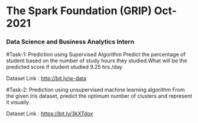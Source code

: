 # The Spark Foundation (GRIP) Oct-2021
### Data Science and Business Analytics Intern

#Task-1: Prediction using Supervised Algorithm
Predict the percentage of student based on the number of study hours they studied.What will be the predicted score if student studied 9.25 hrs./day

Dataset Link : http://bit.ly/w-data

#Task-2: Prediction using unsupervised machine learning algorithm
From the given Iris dataset, predict the optimum number of clusters and represent it visually.

Dataset Link :  https://bit.ly/3kXTdox
